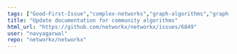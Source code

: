 ```yaml
---
tags: ["Good-First-Issue","complex-networks","graph-algorithms","graph-analysis","graph-generation","graph-theory","graph-visualization","python","type-Documentation"]
title: "Update documentation for community algorithms"
html_url: "https://github.com/networkx/networkx/issues/6849"
user: "navyagarwal"
repo: "networkx/networkx"
---
```


